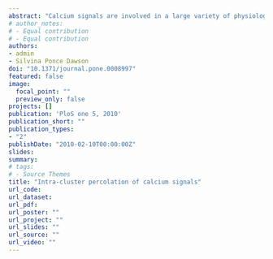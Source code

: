 ```yaml
---
abstract: "Calcium signals are involved in a large variety of physiological processes. Their versatility relies on the diversity of spatio-temporal behaviors that the calcium concentration can display. Calcium entry through inositol 1,4,5-trisphosphate (IP) receptors (IPR's) is a key component that participates in both local signals such as “puffs” and in global waves. IPR's are usually organized in clusters on the membrane of the endoplasmic reticulum and their spatial distribution has important effects on the resulting signal. Recent high resolution observations [1] of Ca puffs offer a window to study intra-cluster organization. The experiments give the distribution of the number of IPR's that open during each puff without much processing. Here we present a simple model with which we interpret the experimental distribution in terms of two stochastic processes: IP binding and unbinding and Ca-mediated inter-channel coupling. Depending on the parameters of the system, the distribution may be dominated by one or the other process. The transition between both extreme cases is similar to a percolation process. We show how, from an analysis of the experimental distribution, information can be obtained on the relative weight of the two processes. The largest distance over which Ca-mediated coupling acts and the density of IP-bound IPR's of the cluster can also be estimated. The approach allows us to infer properties of the interactions among the channels of the cluster from statistical information on their emergent collective behavior."
# author_notes:
# - Equal contribution
# - Equal contribution
authors:
- admin
- Silvina Ponce Dawson
doi: "10.1371/journal.pone.0008997" 
featured: false
image:
  focal_point: ""
  preview_only: false
projects: []
publication: 'PloS one 5, 2010'
publication_short: ""
publication_types:
- "2"
publishDate: "2010-02-10T00:00:00Z"
slides: 
summary: 
# tags:
# - Source Themes
title: "Intra-cluster percolation of calcium signals"
url_code: 
url_dataset: 
url_pdf: 
url_poster: ""
url_project: ""
url_slides: ""
url_source: ""
url_video: ""
---
```

